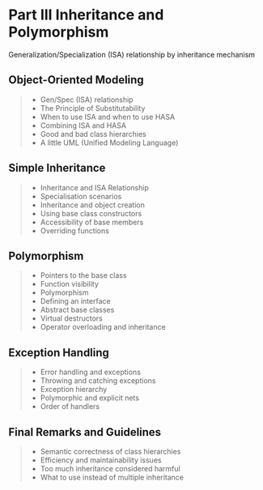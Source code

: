 # Part III Inheritance and Polymorphism

Generalization/Specialization (ISA) relationship by inheritance mechanism

## Object-Oriented Modeling

> - Gen/Spec (ISA) relationship
> - The Principle of Substitutability
> - When to use ISA and when to use HASA
> - Combining ISA and HASA
> - Good and bad class hierarchies
> - A little UML (Unified Modeling Language)

## Simple Inheritance

> - Inheritance and ISA Relationship
> - Specialisation scenarios
> - Inheritance and object creation
> - Using base class constructors
> - Accessibility of base members
> - Overriding functions

## Polymorphism

> - Pointers to the base class
> - Function visibility
> - Polymorphism
> - Defining an interface
> - Abstract base classes
> - Virtual destructors
> - Operator overloading and inheritance

## Exception Handling

> - Error handling and exceptions
> - Throwing and catching exceptions
> - Exception hierarchy
> - Polymorphic and explicit nets
> - Order of handlers

## Final Remarks and Guidelines

> - Semantic correctness of class hierarchies
> - Efficiency and maintainability issues
> - Too much inheritance considered harmful
> - What to use instead of multiple inheritance